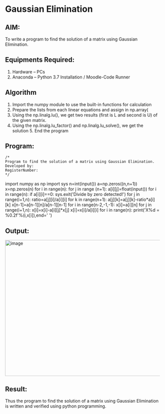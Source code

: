 # Gaussian Elimination

## AIM:
To write a program to find the solution of a matrix using Gaussian Elimination.

## Equipments Required:
1. Hardware – PCs
2. Anaconda – Python 3.7 Installation / Moodle-Code Runner

## Algorithm
1. Import the numpy module to use the built-in functions for calculation
2.  Prepare the lists from each linear equations and assign in np.array(
3. Using the np.linalg.lu(), we get two results (first is L and second is
 U) of the given matrix.
4. Using the np.linalg.lu_factor() and np.linalg.lu_solve(), we get the solution
5. End the program 

## Program:
```
/*
Program to find the solution of a matrix using Gaussian Elimination.
Developed by: 
RegisterNumber: 
*/
```
import numpy as np
import sys
n=int(input())
a=np.zeros((n,n+1))
x=np.zeros(n)
for i in range(n):
    for j in range (n+1):
        a[i][j]=float(input())
for i in range(n):
    if a[i][i]==0:
        sys.exit('Divide by zero detected!')
    for j in range(i+1,n):
        ratio=a[j][i]/a[i][i]
        for k in range(n+1):
            a[j][k]=a[j][k]-ratio*a[i][k]
x[n-1]=a[n-1][n]/a[n-1][n-1]
for i in range(n-2,-1,-1):
    x[i]=a[i][n]
    for j in range(i+1,n):
        x[i]=x[i]-a[i][j]*x[j]
    x[i]=x[i]/a[i][i]
for i in range(n):
    print('X%d = %0.2f'%(i,x[i]),end=' ')

## Output:
<img width="782" height="441" alt="image" src="https://github.com/user-attachments/assets/e4ac9cea-19d4-44c0-bef1-c714313d757e" />



## Result:
Thus the program to find the solution of a matrix using Gaussian Elimination is written and verified using python programming.

